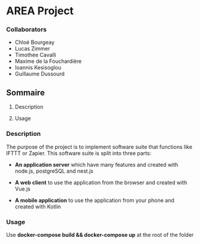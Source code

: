 # AREA Project

### Collaborators

- Chloé Bourgeay
- Lucas Zimmer
- Timothée Cavalli
- Maxime de la Fouchardière
- Ioannis Kesisoglou
- Guillaume Dussourd

## Sommaire

 1. Description
    
   
 2. Usage


### Description 

The purpose of the project is to implement software suite that functions like IFTTT or Zapier. 
This software suite is split into three parts: 

-   **An application server** which have many features and created with node.js, postgreSQL and nest.js 

-   **A web client** to use the application from the browser and created with Vue.js 

-   **A mobile application** to use the application from your phone and created with Kotlin

### Usage

Use **docker-compose build && docker-compose up** at the root of the folder
